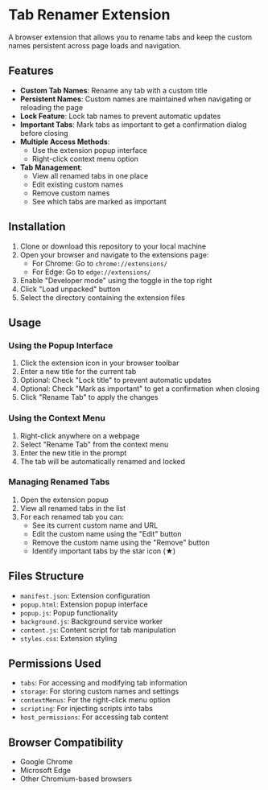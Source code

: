 # Tab Renamer Extension

A browser extension that allows you to rename tabs and keep the custom names persistent across page loads and navigation.

## Features

- **Custom Tab Names**: Rename any tab with a custom title
- **Persistent Names**: Custom names are maintained when navigating or reloading the page
- **Lock Feature**: Lock tab names to prevent automatic updates
- **Important Tabs**: Mark tabs as important to get a confirmation dialog before closing
- **Multiple Access Methods**:
  - Use the extension popup interface
  - Right-click context menu option
- **Tab Management**:
  - View all renamed tabs in one place
  - Edit existing custom names
  - Remove custom names
  - See which tabs are marked as important

## Installation

1. Clone or download this repository to your local machine
2. Open your browser and navigate to the extensions page:
   - For Chrome: Go to `chrome://extensions/`
   - For Edge: Go to `edge://extensions/`
3. Enable "Developer mode" using the toggle in the top right
4. Click "Load unpacked" button
5. Select the directory containing the extension files

## Usage

### Using the Popup Interface

1. Click the extension icon in your browser toolbar
2. Enter a new title for the current tab
3. Optional: Check "Lock title" to prevent automatic updates
4. Optional: Check "Mark as important" to get a confirmation when closing
5. Click "Rename Tab" to apply the changes

### Using the Context Menu

1. Right-click anywhere on a webpage
2. Select "Rename Tab" from the context menu
3. Enter the new title in the prompt
4. The tab will be automatically renamed and locked

### Managing Renamed Tabs

1. Open the extension popup
2. View all renamed tabs in the list
3. For each renamed tab you can:
   - See its current custom name and URL
   - Edit the custom name using the "Edit" button
   - Remove the custom name using the "Remove" button
   - Identify important tabs by the star icon (★)

## Files Structure

- `manifest.json`: Extension configuration
- `popup.html`: Extension popup interface
- `popup.js`: Popup functionality
- `background.js`: Background service worker
- `content.js`: Content script for tab manipulation
- `styles.css`: Extension styling

## Permissions Used

- `tabs`: For accessing and modifying tab information
- `storage`: For storing custom names and settings
- `contextMenus`: For the right-click menu option
- `scripting`: For injecting scripts into tabs
- `host_permissions`: For accessing tab content

## Browser Compatibility

- Google Chrome
- Microsoft Edge
- Other Chromium-based browsers 